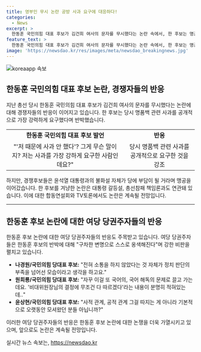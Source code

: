 ```yaml
---
title: 영부인 무시 논란 공방 사과 요구에 대응하다!
categories:
  - News
excerpt: >
  한동훈 국민의힘 대표 후보가 김건희 여사의 문자를 무시했다는 논란 속에서, 한 후보는 명품백 관련 사과를 공개적으로 요구했다고 주장하며 반박했습니다. 그러나 경쟁후보들은 윤석열 대통령과의 불화설이 당에 부담이 될 수 있다는 우려를 표명하며 맹공했습니다. 논란은 대통령 갈등설과 총선참패 책임론과 관련되어 이어질 것으로 예상됩니다. (150자)
feature_text: >
  한동훈 국민의힘 대표 후보가 김건희 여사의 문자를 무시했다는 논란 속에서, 한 후보는 명품백 관련 사과를 공개적으로 요구했다고 주장하며 반박했습니다. 그러나 경쟁후보들은 윤석열 대통령과의 불화설이 당에 부담이 될 수 있다는 우려를 표명하며 맹공했습니다. 논란은 대통령 갈등설과 총선참패 책임론과 관련되어 이어질 것으로 예상됩니다. (150자)
image: 'https://newsdao.kr/res/images/meta/newsdao_breakingnews.jpg'
---
```


<p><img src="https://newsdao.kr/res/images/meta/newsdao_breakingnews.jpg" alt="koreaapp 속보" /></p>

<h2 data-ke-size="size26">한동훈 국민의힘 대표 후보 논란, 경쟁자들의 반응</h2>

<p data-ke-size="size16">지난 총선 당시 한동훈 국민의힘 대표 후보가 김건희 여사의 문자를 무시했다는 논란에 대해 경쟁자들의 반응이 이어지고 있습니다. 한 후보는 당시 명품백 관련 사과를 공개적으로 가장 강력하게 요구했다며 반박했습니다.</p>

<table>
  <tr>
    <td style="text-align: center; height: 17px;"><b>한동훈 국민의힘 대표 후보 발언</b></td>
    <td style="text-align: center; height: 17px;"><b>반응</b></td>
  </tr>
  <tr>
    <td style="text-align: center; height: 17px;">"'저 때문에 사과 안 했다'? 그게 무슨 말이지? 저는 사과를 가장 강하게 요구한 사람인데요?"</td>
    <td style="text-align: center; height: 17px;">당시 명품백 관련 사과를 공개적으로 요구한 것을 강조</td>
  </tr>
</table>

<p data-ke-size="size16">하지만, 경쟁후보들은 윤석열 대통령과의 불화설 자체가 당에 부담이 될 거라며 맹공을 이어갔습니다. 한 후보를 겨냥한 논란은 대통령 갈등설, 총선참패 책임론과도 연관돼 있습니다. 이에 대한 합동연설회와 TV토론에서도 논란은 계속될 전망입니다.</p>

<hr>

<h2 data-ke-size="size26">한동훈 후보 논란에 대한 여당 당권주자들의 반응</h2>

<p data-ke-size="size16">한동훈 후보 논란에 대한 여당 당권주자들의 반응도 주목받고 있습니다. 여당 당권주자들은 한동훈 후보의 반박에 대해 "구차한 변명으로 스스로 옹색해진다"며 강한 비판을 펼치고 있습니다.</p>

<ul>
  <li><b>나경원/국민의힘 당대표 후보:</b> "전혀 소통을 하지 않았다는 것 자체가 정치 판단의 부족을 넘어선 모습이라고 생각을 하고요."</li>
  <li><b>원희룡/국민의힘 당대표 후보:</b> "자꾸 이걸 또 국어의, 국어 해독의 문제로 끌고 가는데요. '비대위원장님의 결정에 무조건 다 따르겠다'라는 내용이 분명히 적혀있는데‥"</li>
  <li><b>윤상현/국민의힘 당대표 후보:</b> "사적 관계, 공적 관계 그걸 따지는 게 아니라 기본적으로 오랫동안 모셔왔던 분들 아닙니까?"</li>
</ul>

<p data-ke-size="size16">이러한 여당 당권주자들의 반응은 한동훈 후보 논란에 대한 논쟁을 더욱 가열시키고 있으며, 앞으로도 논란은 계속될 전망입니다.</p>
실시간 뉴스 속보는, <a href="https://newsdao.kr" rel="dofollow">https://newsdao.kr</a>


